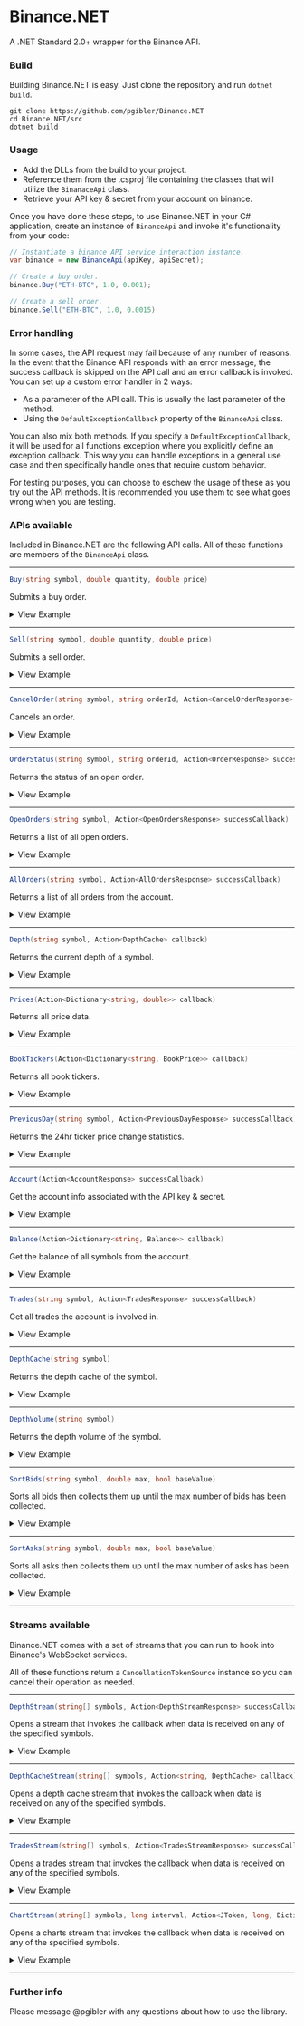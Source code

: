 # Binance.NET
A .NET Standard 2.0+ wrapper for the Binance API.

### Build

Building Binance.NET is easy. Just clone the repository and run `dotnet build`.

```
git clone https://github.com/pgibler/Binance.NET
cd Binance.NET/src
dotnet build
```

### Usage

- Add the DLLs from the build to your project.
- Reference them from the .csproj file containing the classes that will utilize the `BinanaceApi` class.
- Retrieve your API key & secret from your account on binance.

Once you have done these steps, to use Binance.NET in your C# application, create an instance of `BinanceApi` and invoke it's functionality from your code:

```cs
// Instantiate a binance API service interaction instance.
var binance = new BinanceApi(apiKey, apiSecret);

// Create a buy order.
binance.Buy("ETH-BTC", 1.0, 0.001);

// Create a sell order.
binance.Sell("ETH-BTC", 1.0, 0.0015)
```

### Error handling

In some cases, the API request may fail because of any number of reasons. In the event that the Binance API responds with an error message, the success callback is skipped on the API call and an error callback is invoked. You can set up a custom error handler in 2 ways:

- As a parameter of the API call. This is usually the last parameter of the method.
- Using the `DefaultExceptionCallback` property of the `BinanceApi` class.

You can also mix both methods. If you specify a `DefaultExceptionCallback`, it will be used for all functions exception where you explicitly define an exception callback. This way you can handle exceptions in a general use case and then specifically handle ones that require custom behavior.

For testing purposes, you can choose to eschew the usage of these as you try out the API methods. It is recommended you use them to see what goes wrong when you are testing.

### APIs available

Included in Binance.NET are the following API calls. All of these functions are members of the `BinanceApi` class.

---

```cs
Buy(string symbol, double quantity, double price)
```

Submits a buy order.

<details>
 <summary>View Example</summary>
 
```cs
// Simple buy order.
binance.Buy("ETH-BTC", 1.0, 0.001);

// Buy order handling the response.
binance.Buy("ETH-BTC", 1.0, 0.001,
  response => Console.WriteLine(response.OrderId),
  exception => Console.WriteLine($"Error message: {exception.Message}"));
```
</details>

---

```cs
Sell(string symbol, double quantity, double price)
```

Submits a sell order.

<details>
 <summary>View Example</summary>
 
```cs
// Simple sell order.
binance.Sell("ETH-BTC", 1.0, 0.001);

// Sell order handling the response.
binance.Sell("ETH-BTC", 1.0, 0.001,
  response => Console.WriteLine(response.OrderId),
  exception => Console.WriteLine($"Error message: {exception.Message}"));
```
</details>

---

```cs
CancelOrder(string symbol, string orderId, Action<CancelOrderResponse> successCallback)
```

Cancels an order.

<details>
 <summary>View Example</summary>
 
```cs
// Cancel order handling success and error responses.
long orderId = GetOrderId();
binance.CancelOrder("ETH-BTC", orderId,
  response => Console.WriteLine($"Order #{response.OrderId} cancelled"),
  exception => Console.WriteLine("Order failed to cancel"));
```
</details>

---

```cs
OrderStatus(string symbol, string orderId, Action<OrderResponse> successCallback)
```

Returns the status of an open order.

<details>
 <summary>View Example</summary>
 
```cs
// Order status handling success and error responses.
long orderId = GetOrderId();
binance.OrderStatus("ETH-BTC", orderId,
  response => Console.WriteLine($"Order #{response.OrderId} has status {response.Status}"),
  exception => Console.WriteLine("Order failed to cancel"));
```
</details>

---

```cs
OpenOrders(string symbol, Action<OpenOrdersResponse> successCallback)
```

Returns a list of all open orders.

<details>
 <summary>View Example</summary>
 
```cs
binance.OpenOrders("ETH-BTC", orders => Console.WriteLine($"First order open: {orders.First().OrderId}"));
```
</details>

---

```cs
AllOrders(string symbol, Action<AllOrdersResponse> successCallback)
```

Returns a list of all orders from the account.

<details>
 <summary>View Example</summary>
 
```cs
binance.AllOrders("ETH-BTC", orders => Console.WriteLine($"First order ever: {orders.First().OrderId}"));
```
</details>

---

```cs
Depth(string symbol, Action<DepthCache> callback)
```

Returns the current depth of a symbol.

<details>
 <summary>View Example</summary>
 
```cs
binance.Depth("ETH-BTC", depth => Console.WriteLine($"Asks: {string.Join(",", depth.Asks.Keys)}, Bids: {string.Join(",", depth.Bids.Keys)}"));
```
</details>

---

```cs
Prices(Action<Dictionary<string, double>> callback)
```

Returns all price data.

<details>
 <summary>View Example</summary>
 
```cs
binance.Prices(prices => Console.WriteLine($"Assets on the market: {prices.Count}. First asset price: Symbol - {prices.First().Key}, Price - {prices.First().Value}"));
```
</details>

---

```cs
BookTickers(Action<Dictionary<string, BookPrice>> callback)
```

Returns all book tickers.

<details>
 <summary>View Example</summary>
 
```cs
binance.BookTickers(tickers =>
{
    Console.WriteLine($"Tickers count: {tickers.Count}, First symbol & ask: {tickers.First().Key} & {tickers.First().Value.AskPrice}");
});
```
</details>

---

```cs
PreviousDay(string symbol, Action<PreviousDayResponse> successCallback)
```

Returns the 24hr ticker price change statistics.

<details>
 <summary>View Example</summary>
 
```cs
binance.PreviousDay("ETH-BTC", previousDay => Console.WriteLine($"24 hour % change - ${previousDay.PriceChangePercent}"));
```
</details>

---

```cs
Account(Action<AccountResponse> successCallback)
```

Get the account info associated with the API key & secret.

<details>
 <summary>View Example</summary>
 
```cs
binance.Account(account => Console.WriteLine($"Account can trade: {account.CanTrade}"));
```
</details>

---

```cs
Balance(Action<Dictionary<string, Balance>> callback)
```

Get the balance of all symbols from the account.

<details>
 <summary>View Example</summary>
 
```cs
binance.Balance(balances => Console.WriteLine($"First asset: {balances.First().Key}"));
```
</details>

---

```cs
Trades(string symbol, Action<TradesResponse> successCallback)
```

Get all trades the account is involved in.

<details>
 <summary>View Example</summary>
 
```cs
binance.Trades("ETH-BTC", trades => Console.WriteLine($"First trade price: {trades.First().Price}"));
```
</details>

---

```cs
DepthCache(string symbol)
```

Returns the depth cache of the symbol.

<details>
 <summary>View Example</summary>
 
```cs
var cache = binance.DepthCache("ETH-BTC");
            
Console.WriteLine($"Asks: {string.Join(",", cache.Asks.Keys)}, Bids: {string.Join(",", cache.Bids.Keys)}")
```
</details>

---

```cs
DepthVolume(string symbol)
```

Returns the depth volume of the symbol.

<details>
 <summary>View Example</summary>
 
```cs
var volume = binance.DepthVolume("ETH-BTC");

Console.WriteLine($"Ask volume: {volume.Asks}, Bid volume: {volume.Bids}")
```
</details>

---

```cs
SortBids(string symbol, double max, bool baseValue)
```

Sorts all bids then collects them up until the max number of bids has been collected.

<details>
 <summary>View Example</summary>
 
```cs
var sortedBids = binance.SortBids("ETH-BTC");

Console.WriteLine($"Bids: {string.Join(",", sortedBids.Keys)}");
```
</details>

---

```cs
SortAsks(string symbol, double max, bool baseValue)
```

Sorts all asks then collects them up until the max number of asks has been collected.

<details>
 <summary>View Example</summary>
 
```cs
var sortedAsks = binance.SortAsks("ETH-BTC");

Console.WriteLine($"Asks: {string.Join(",", sortedAsks.Keys)}");
```
</details>

---

### Streams available

Binance.NET comes with a set of streams that you can run to hook into Binance's WebSocket services.

All of these functions return a `CancellationTokenSource` instance so you can cancel their operation as needed.

---

```cs
DepthStream(string[] symbols, Action<DepthStreamResponse> successCallback)
```

Opens a stream that invokes the callback when data is received on any of the specified symbols.

<details>
 <summary>View Example</summary>
 
```cs
binance.DepthStream(new[] {"ETH-BTC", "LTC-BTC"}, response =>
{
    // Handle stream responses for specified symbols
});
```
</details>

---

```cs
DepthCacheStream(string[] symbols, Action<string, DepthCache> callback)
```

Opens a depth cache stream that invokes the callback when data is received on any of the specified symbols.

<details>
 <summary>View Example</summary>
 
```cs
binance.DepthCacheStream(new[] { "ETH-BTC", "LTC-BTC" }, (symbol, depth) =>
{
    // Handle symbol and depth data for specified symbols
});
```
</details>

---

```cs
TradesStream(string[] symbols, Action<TradesStreamResponse> successCallback)
```

Opens a trades stream that invokes the callback when data is received on any of the specified symbols.

<details>
 <summary>View Example</summary>
 
```cs
binance.TradesStream(new[] {"ETH-BTC", "LTC-BTC"}, response =>
{
    // Handle trade stream response
});
```
</details>

---

```cs
ChartStream(string[] symbols, long interval, Action<JToken, long, Dictionary<long, OpenHighLowClose>> successCallback)
```

Opens a charts stream that invokes the callback when data is received on any of the specified symbols.

<details>
 <summary>View Example</summary>
 
```cs
binance.ChartStream(new[] {"ETH-BTC", "LTC-BTC"}, 9999, (response, interval, ohlcDict) =>
{
    // Handle chart stream.
});
```
</details>

---

### Further info

Please message @pgibler with any questions about how to use the library.